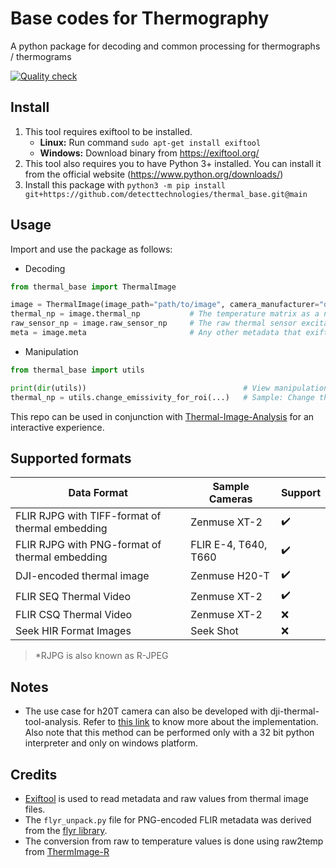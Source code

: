 # Base codes for Thermography

A python package for decoding and common processing for thermographs / thermograms

[![Quality check](https://github.com/detecttechnologies/thermal_base/actions/workflows/qualitycheck.yml/badge.svg)](https://github.com/detecttechnologies/thermal_base/actions)

## Install
1. This tool requires exiftool to be installed.
    - **Linux:** Run command `sudo apt-get install exiftool`
    - **Windows:** Download binary from https://exiftool.org/
2. This tool also requires you to have Python 3+ installed. You can install it from the official website (https://www.python.org/downloads/)
3. Install this package with `python3 -m pip install git+https://github.com/detecttechnologies/thermal_base.git@main`

## Usage
Import and use the package as follows:
- Decoding
```python
from thermal_base import ThermalImage

image = ThermalImage(image_path="path/to/image", camera_manufacturer="dji/flir")
thermal_np = image.thermal_np           # The temperature matrix as a np array
raw_sensor_np = image.raw_sensor_np     # The raw thermal sensor excitation values as a np array
meta = image.meta                       # Any other metadata that exiftool picked up
```
- Manipulation
```python
from thermal_base import utils

print(dir(utils))                                   # View manipulation tools available
thermal_np = utils.change_emissivity_for_roi(...)   # Sample: Change the emissivity of an RoI
```

This repo can be used in conjunction with [Thermal-Image-Analysis](https://github.com/detecttechnologies/Thermal-Image-Analysis) for an interactive experience.

## Supported formats
|Data Format|Sample Cameras|Support|
|--|--|--|
|FLIR RJPG with TIFF-format of thermal embedding|Zenmuse XT-2|:heavy_check_mark:|
|FLIR RJPG with PNG-format of thermal embedding|FLIR E-4, T640, T660|:heavy_check_mark:|
|DJI-encoded thermal image|Zenmuse H20-T|:heavy_check_mark:|
|FLIR SEQ Thermal Video|Zenmuse XT-2|:heavy_check_mark:|
|FLIR CSQ Thermal Video|Zenmuse XT-2|:x:|
|Seek HIR Format Images|Seek Shot|:x:|
>*RJPG is also known as R-JPEG

## Notes
* The use case for h20T camera can also be developed with dji-thermal-tool-analysis. Refer to [this link](https://exiftool.org/forum/index.php?topic=11401.0) to know more about the implementation. Also note that this method can be performed only with a 32 bit python interpreter and only on windows platform.

## Credits
* [Exiftool](https://exiftool.org/) is used to read metadata and raw values from thermal image files.
* The `flyr_unpack.py` file for PNG-encoded FLIR metadata was derived from the [flyr library](https://bitbucket.org/nimmerwoner/flyr/src/master/).
* The conversion from raw to temperature values is done using raw2temp from [ThermImage-R](https://github.com/gtatters/Thermimage)

